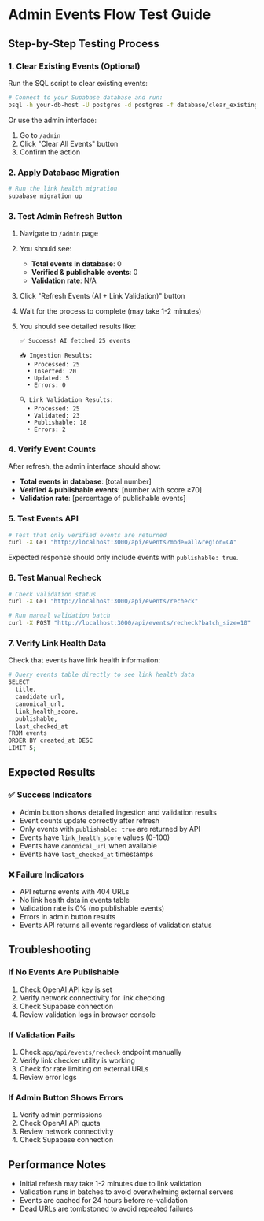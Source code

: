 # Admin Events Flow Test Guide

## Step-by-Step Testing Process

### 1. Clear Existing Events (Optional)
Run the SQL script to clear existing events:
```bash
# Connect to your Supabase database and run:
psql -h your-db-host -U postgres -d postgres -f database/clear_existing_events.sql
```

Or use the admin interface:
1. Go to `/admin`
2. Click "Clear All Events" button
3. Confirm the action

### 2. Apply Database Migration
```bash
# Run the link health migration
supabase migration up
```

### 3. Test Admin Refresh Button
1. Navigate to `/admin` page
2. You should see:
   - **Total events in database**: 0
   - **Verified & publishable events**: 0
   - **Validation rate**: N/A

3. Click "Refresh Events (AI + Link Validation)" button
4. Wait for the process to complete (may take 1-2 minutes)
5. You should see detailed results like:
   ```
   ✅ Success! AI fetched 25 events

   📥 Ingestion Results:
     • Processed: 25
     • Inserted: 20
     • Updated: 5
     • Errors: 0

   🔍 Link Validation Results:
     • Processed: 25
     • Validated: 23
     • Publishable: 18
     • Errors: 2
   ```

### 4. Verify Event Counts
After refresh, the admin interface should show:
- **Total events in database**: [total number]
- **Verified & publishable events**: [number with score ≥70]
- **Validation rate**: [percentage of publishable events]

### 5. Test Events API
```bash
# Test that only verified events are returned
curl -X GET "http://localhost:3000/api/events?mode=all&region=CA"
```

Expected response should only include events with `publishable: true`.

### 6. Test Manual Recheck
```bash
# Check validation status
curl -X GET "http://localhost:3000/api/events/recheck"

# Run manual validation batch
curl -X POST "http://localhost:3000/api/events/recheck?batch_size=10"
```

### 7. Verify Link Health Data
Check that events have link health information:
```bash
# Query events table directly to see link health data
SELECT 
  title,
  candidate_url,
  canonical_url,
  link_health_score,
  publishable,
  last_checked_at
FROM events 
ORDER BY created_at DESC 
LIMIT 5;
```

## Expected Results

### ✅ Success Indicators
- Admin button shows detailed ingestion and validation results
- Event counts update correctly after refresh
- Only events with `publishable: true` are returned by API
- Events have `link_health_score` values (0-100)
- Events have `canonical_url` when available
- Events have `last_checked_at` timestamps

### ❌ Failure Indicators
- API returns events with 404 URLs
- No link health data in events table
- Validation rate is 0% (no publishable events)
- Errors in admin button results
- Events API returns all events regardless of validation status

## Troubleshooting

### If No Events Are Publishable
1. Check OpenAI API key is set
2. Verify network connectivity for link checking
3. Check Supabase connection
4. Review validation logs in browser console

### If Validation Fails
1. Check `app/api/events/recheck` endpoint manually
2. Verify link checker utility is working
3. Check for rate limiting on external URLs
4. Review error logs

### If Admin Button Shows Errors
1. Verify admin permissions
2. Check OpenAI API quota
3. Review network connectivity
4. Check Supabase connection

## Performance Notes
- Initial refresh may take 1-2 minutes due to link validation
- Validation runs in batches to avoid overwhelming external servers
- Events are cached for 24 hours before re-validation
- Dead URLs are tombstoned to avoid repeated failures
